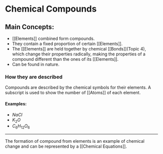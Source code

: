 # Chemical Compounds
## Main Concepts:
- [[Elements]] combined form compounds.
- They contain a fixed proportion of certain [[Elements]].
- The [[Elements]] are held together by chemical [[Bonds]](Topic 4), which change their properties radically, making the properties of a compound different than the ones of its [[Elements]].
- Can be found in nature.

### How they are described
Compounds are described by the chemical symbols for their elements.
A subscript is used to show the number of [[Atoms]] of each element.

#### Examples:
- $NaCl$
- $K_2O$
- $C_6H_{12}O_6$

---
The formation of compound from elements is an example of chemical change and can be represented by a [[Chemical Equations]].

